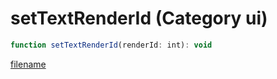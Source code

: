 # setTextRenderId (Category ui)

```js
function setTextRenderId(renderId: int): void
```

[filename](setTextRenderId_m.md ':include')